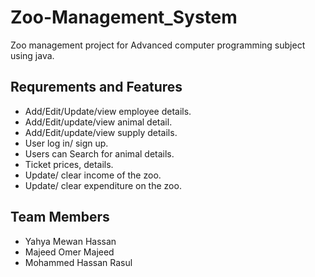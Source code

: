 # Zoo-Management_System
Zoo management project for Advanced computer programming subject using java.
## Requrements and Features
* Add/Edit/Update/view employee details.
* Add/Edit/update/view animal detail.
* Add/Edit/update/view supply details.
* User log in/ sign up.
* Users can Search for animal details.
* Ticket prices, details.
* Update/ clear income of the zoo.
* Update/ clear expenditure on the zoo.

## Team Members
* Yahya Mewan Hassan
* Majeed Omer Majeed
* Mohammed Hassan Rasul




